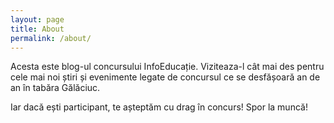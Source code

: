 ```yaml
---
layout: page
title: About
permalink: /about/
---
```


Acesta este blog-ul concursului InfoEduca&#539;ie. Viziteaza-l c&acirc;t mai des pentru cele mai noi &#537;tiri &#537;i evenimente legate de concursul ce se desf&#259;&#537;oar&#259; an de an &icirc;n tab&#259;ra G&#259;l&#259;ciuc.

Iar dac&#259; e&#537;ti participant, te a&#537;tept&#259;m cu drag &icirc;n concurs! Spor la munc&#259;!
